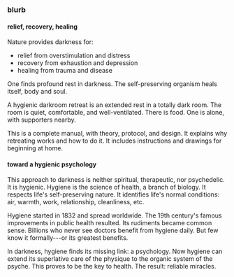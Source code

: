 ### blurb

#### relief, recovery, healing

Nature provides darkness for:

- relief from overstimulation and distress
- recovery from exhaustion and depression
- healing from trauma and disease

One finds profound rest in darkness. The self-preserving organism heals itself, body and soul.

A hygienic darkroom retreat is an extended rest in a totally dark room. The room is quiet, comfortable, and well-ventilated. There is food. One is alone, with supporters nearby. 

This is a complete manual, with theory, protocol, and design. It explains why retreating works and how to do it. It includes instructions and drawings for beginning at home.

#### toward a hygienic psychology

This approach to darkness is neither spiritual, therapeutic, nor psychedelic. It is hygienic. Hygiene is the science of health, a branch of biology. It respects life's self-preserving nature. It identifies life's normal conditions: air, warmth, work, relationship, cleanliness, etc.

Hygiene started in 1832 and spread worldwide. The 19th century's famous improvements in public health resulted. Its rudiments became common sense. Billions who never see doctors benefit from hygiene daily. But few know it formally---or its greatest benefits.

In darkness, hygiene finds its missing link: a psychology. Now hygiene can extend its superlative care of the physique to the organic system of the psyche. This proves to be the key to health. The result: reliable miracles.
